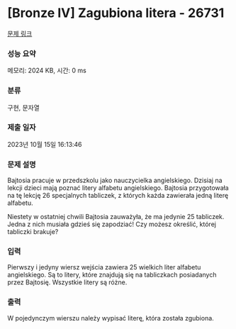 # [Bronze IV] Zagubiona litera - 26731 

[문제 링크](https://www.acmicpc.net/problem/26731) 

### 성능 요약

메모리: 2024 KB, 시간: 0 ms

### 분류

구현, 문자열

### 제출 일자

2023년 10월 15일 16:13:46

### 문제 설명

<p>Bajtosia pracuje w przedszkolu jako nauczycielka angielskiego. Dzisiaj na lekcji dzieci mają poznać litery alfabetu angielskiego. Bajtosia przygotowała na tę lekcję 26 specjalnych tabliczek, z których każda zawierała jedną literę alfabetu.</p>

<p>Niestety w ostatniej chwili Bajtosia zauważyła, że ma jedynie 25 tabliczek. Jedna z nich musiała gdzieś się zapodziać! Czy możesz określić, której tabliczki brakuje?</p>

### 입력 

 <p>Pierwszy i jedyny wiersz wejścia zawiera 25 wielkich liter alfabetu angielskiego. Są to litery, które znajdują się na tabliczkach posiadanych przez Bajtosię. Wszystkie litery są różne.</p>

### 출력 

 <p>W pojedynczym wierszu należy wypisać literę, która została zgubiona.</p>

